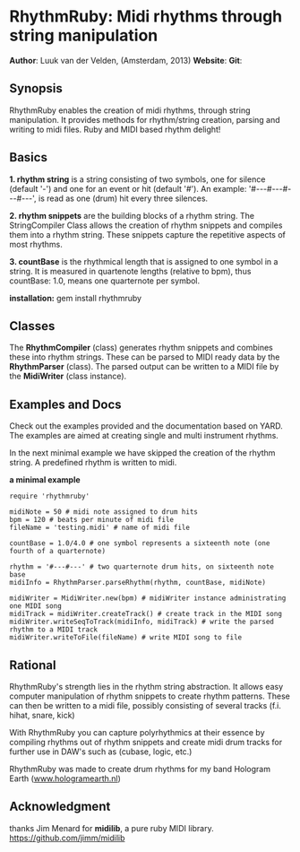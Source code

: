 RhythmRuby: Midi rhythms through string manipulation 
====================================================

**Author**:         Luuk van der Velden, (Amsterdam, 2013)
**Website**:
**Git**:


Synopsis
--------

RhythmRuby enables the creation of midi rhythms, through string manipulation. 
It provides methods for rhythm/string creation, parsing and writing to midi files.
Ruby and MIDI based rhythm delight!

Basics
------

**1. rhythm string** is a string consisting of two symbols,
one for silence (default '-') and one for an event or hit (default '#'). An example:
'#---#---#---#---', is read as one (drum) hit every three silences. 

**2. rhythm snippets** are the building blocks of a rhythm string. The
StringCompiler Class allows the creation of rhythm snippets and compiles them into a rhythm string.
These snippets capture the repetitive aspects of most rhythms.

**3. countBase** is the rhythmical length that is assigned to one symbol in a string.
It is measured in quartenote lengths (relative to bpm), thus countBase: 1.0, means one quarternote per symbol. 

**installation:** gem install rhythmruby

Classes
-------
The **RhythmCompiler** (class) generates rhythm snippets and combines these into rhythm strings.
These can be parsed to MIDI ready data by the **RhythmParser** (class).
The parsed output can be written to a MIDI file by the **MidiWriter** (class instance). 

Examples and Docs
-----
Check out the examples provided and the documentation based on YARD. The examples are aimed at 
creating single and multi instrument rhythms.

In the next minimal example we have skipped the creation of the rhythm string.
A predefined rhythm is written to midi.

**a minimal example**

    require 'rhythmruby'
    
    midiNote = 50 # midi note assigned to drum hits
    bpm = 120 # beats per minute of midi file
    fileName = 'testing.midi' # name of midi file
    
    countBase = 1.0/4.0 # one symbol represents a sixteenth note (one fourth of a quarternote)
        
    rhythm = '#---#---' # two quarternote drum hits, on sixteenth note base
    midiInfo = RhythmParser.parseRhythm(rhythm, countBase, midiNote)

    midiWriter = MidiWriter.new(bpm) # midiWriter instance administrating one MIDI song
    midiTrack = midiWriter.createTrack() # create track in the MIDI song
    midiWriter.writeSeqToTrack(midiInfo, midiTrack) # write the parsed rhythm to a MIDI track
    midiWriter.writeToFile(fileName) # write MIDI song to file

Rational
--------

RhythmRuby's strength lies in the rhythm string abstraction. It allows easy computer
manipulation of rhythm snippets to create rhythm patterns. These can then be
written to a midi file, possibly consisting of several tracks (f.i. hihat, snare, kick)

With RhythmRuby you can capture polyrhythmics at their essence by compiling rhythms out of
rhythm snippets and create midi drum tracks for further use in DAW's such as (cubase, logic, etc.)

RhythmRuby was made to create drum rhythms for my band Hologram Earth (www.hologramearth.nl)

Acknowledgment
--------------
thanks Jim Menard for **midilib**, a pure ruby MIDI library.
https://github.com/jimm/midilib
